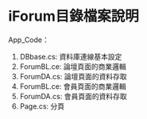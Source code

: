 # iForum目錄檔案說明
App_Code：
<ol>
<li>DBbase.cs: 資料庫連線基本設定</li>
<li>ForumBL.ce: 論壇頁面的商業邏輯</li>
<li>ForumDA.cs: 論壇頁面的資料存取</li>
<li>ForumBL.ce: 會員頁面的商業邏輯</li>
<li>ForumDA.cs: 會員頁面的資料存取</li>
<li>Page.cs: 分頁</li>
</ol>
